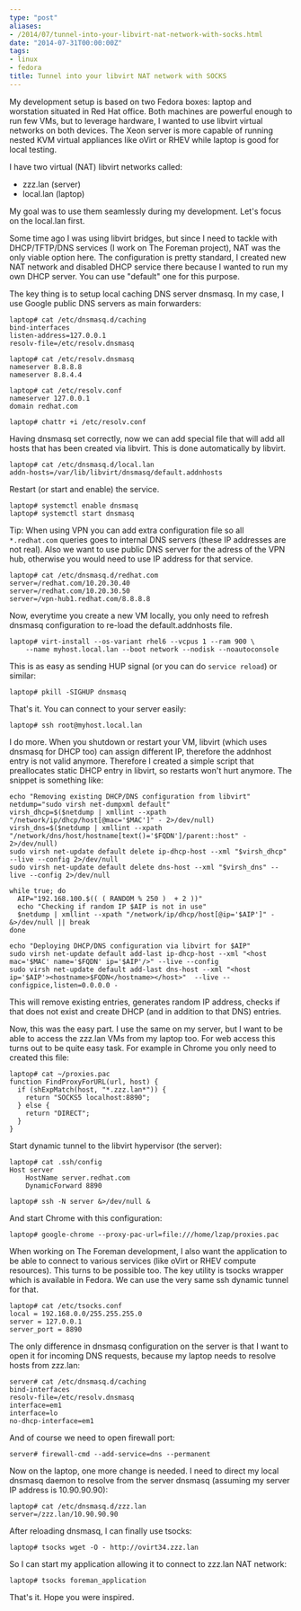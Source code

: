 ```yaml
---
type: "post"
aliases:
- /2014/07/tunnel-into-your-libvirt-nat-network-with-socks.html
date: "2014-07-31T00:00:00Z"
tags:
- linux
- fedora
title: Tunnel into your libvirt NAT network with SOCKS
---
```


My development setup is based on two Fedora boxes: laptop and worstation
situated in Red Hat office. Both machines are powerful enough to run few VMs,
but to leverage hardware, I wanted to use libvirt virtual networks on both
devices. The Xeon server is more capable of running nested KVM virtual
appliances like oVirt or RHEV while laptop is good for local testing.

I have two virtual (NAT) libvirt networks called:

* zzz.lan (server)
* local.lan (laptop)

My goal was to use them seamlessly during my development. Let's focus on the
local.lan first.

Some time ago I was using libvirt bridges, but since I need to tackle with
DHCP/TFTP/DNS services (I work on The Foreman project), NAT was the only
viable option here. The configuration is pretty standard, I created new NAT
network and disabled DHCP service there because I wanted to run my own DHCP
server. You can use "default" one for this purpose.

The key thing is to setup local caching DNS server dnsmasq. In my case, I use
Google public DNS servers as main forwarders:

    laptop# cat /etc/dnsmasq.d/caching
    bind-interfaces
    listen-address=127.0.0.1
    resolv-file=/etc/resolv.dnsmasq

    laptop# cat /etc/resolv.dnsmasq
    nameserver 8.8.8.8
    nameserver 8.8.4.4

    laptop# cat /etc/resolv.conf
    nameserver 127.0.0.1
    domain redhat.com

    laptop# chattr +i /etc/resolv.conf

Having dnsmasq set correctly, now we can add special file that will add all
hosts that has been created via libvirt. This is done automatically by
libvirt.

    laptop# cat /etc/dnsmasq.d/local.lan
    addn-hosts=/var/lib/libvirt/dnsmasq/default.addnhosts

Restart (or start and enable) the service.

    laptop# systemctl enable dnsmasq
    laptop# systemctl start dnsmasq

Tip: When using VPN you can add extra configuration file so all `*.redhat.com`
queries goes to internal DNS servers (these IP addresses are not real). Also
we want to use public DNS server for the adress of the VPN hub, otherwise you
would need to use IP address for that service.

    laptop# cat /etc/dnsmasq.d/redhat.com
    server=/redhat.com/10.20.30.40
    server=/redhat.com/10.20.30.50
    server=/vpn-hub1.redhat.com/8.8.8.8

Now, everytime you create a new VM locally, you only need to refresh dnsmasq
configuration to re-load the default.addnhosts file.

    laptop# virt-install --os-variant rhel6 --vcpus 1 --ram 900 \
        --name myhost.local.lan --boot network --nodisk --noautoconsole

This is as easy as sending HUP signal (or you can do `service reload`) or
similar:

    laptop# pkill -SIGHUP dnsmasq

That's it. You can connect to your server easily:

    laptop# ssh root@myhost.local.lan

I do more. When you shutdown or restart your VM, libvirt (which uses dnsmasq
for DHCP too) can assign different IP, therefore the addnhost entry is not
valid anymore. Therefore I created a simple script that preallocates static
DHCP entry in libvirt, so restarts won't hurt anymore. The snippet is
something like:

    echo "Removing existing DHCP/DNS configuration from libvirt"
    netdump="sudo virsh net-dumpxml default"
    virsh_dhcp=$($netdump | xmllint --xpath "/network/ip/dhcp/host[@mac='$MAC']" - 2>/dev/null)
    virsh_dns=$($netdump | xmllint --xpath "/network/dns/host/hostname[text()='$FQDN']/parent::host" - 2>/dev/null)
    sudo virsh net-update default delete ip-dhcp-host --xml "$virsh_dhcp" --live --config 2>/dev/null
    sudo virsh net-update default delete dns-host --xml "$virsh_dns" --live --config 2>/dev/null

    while true; do
      AIP="192.168.100.$(( ( RANDOM % 250 )  + 2 ))"
      echo "Checking if random IP $AIP is not in use"
      $netdump | xmllint --xpath "/network/ip/dhcp/host[@ip='$AIP']" - &>/dev/null || break
    done

    echo "Deploying DHCP/DNS configuration via libvirt for $AIP"
    sudo virsh net-update default add-last ip-dhcp-host --xml "<host mac='$MAC' name='$FQDN' ip='$AIP'/>" --live --config
    sudo virsh net-update default add-last dns-host --xml "<host ip='$AIP'><hostname>$FQDN</hostname></host>"  --live --configpice,listen=0.0.0.0 -

This will remove existing entries, generates random IP address, checks if that
does not exist and create DHCP (and in addition to that DNS) entries.

Now, this was the easy part. I use the same on my server, but I want to
be able to access the zzz.lan VMs from my laptop too. For web access this
turns out to be quite easy task. For example in Chrome you only need to
created this file:

    laptop# cat ~/proxies.pac
    function FindProxyForURL(url, host) {
      if (shExpMatch(host, "*.zzz.lan*")) {
        return "SOCKS5 localhost:8890";
      } else {
        return "DIRECT";
      }
    }

Start dynamic tunnel to the libvirt hypervisor (the server):

    laptop# cat .ssh/config
    Host server
        HostName server.redhat.com
        DynamicForward 8890

    laptop# ssh -N server &>/dev/null &

And start Chrome with this configuration:

    laptop# google-chrome --proxy-pac-url=file:///home/lzap/proxies.pac

When working on The Foreman development, I also want the application to be
able to connect to various services (like oVirt or RHEV compute resources).
This turns to be possible too. The key utility is tsocks wrapper which is
available in Fedora. We can use the very same ssh dynamic tunnel for that.

    laptop# cat /etc/tsocks.conf
    local = 192.168.0.0/255.255.255.0
    server = 127.0.0.1
    server_port = 8890

The only difference in dnsmasq configuration on the server is that I want
to open it for incoming DNS requests, because my laptop needs to resolve hosts
from zzz.lan:

    server# cat /etc/dnsmasq.d/caching
    bind-interfaces
    resolv-file=/etc/resolv.dnsmasq
    interface=em1
    interface=lo
    no-dhcp-interface=em1

And of course we need to open firewall port:

    server# firewall-cmd --add-service=dns --permanent

Now on the laptop, one more change is needed. I need to direct my local
dnsmasq daemon to resolve from the server dnsmasq (assuming my server IP
address is 10.90.90.90):

    laptop# cat /etc/dnsmasq.d/zzz.lan
    server=/zzz.lan/10.90.90.90

After reloading dnsmasq, I can finally use tsocks:

    laptop# tsocks wget -O - http://ovirt34.zzz.lan

So I can start my application allowing it to connect to zzz.lan NAT network:

    laptop# tsocks foreman_application

That's it. Hope you were inspired.

